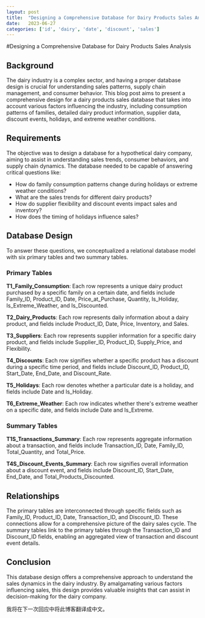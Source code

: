 ```yaml
---
layout: post
title:  "Designing a Comprehensive Database for Dairy Products Sales Analysis"
date:   2023-06-27
categories: ['id', 'dairy', 'date', 'discount', 'sales']
---
```

#Designing a Comprehensive Database for Dairy Products Sales Analysis


## Background

The dairy industry is a complex sector, and having a proper database design is crucial for understanding sales patterns, supply chain management, and consumer behavior. This blog post aims to present a comprehensive design for a dairy products sales database that takes into account various factors influencing the industry, including consumption patterns of families, detailed dairy product information, supplier data, discount events, holidays, and extreme weather conditions.

## Requirements

The objective was to design a database for a hypothetical dairy company, aiming to assist in understanding sales trends, consumer behaviors, and supply chain dynamics. The database needed to be capable of answering critical questions like:

- How do family consumption patterns change during holidays or extreme weather conditions?
- What are the sales trends for different dairy products?
- How do supplier flexibility and discount events impact sales and inventory?
- How does the timing of holidays influence sales?

## Database Design

To answer these questions, we conceptualized a relational database model with six primary tables and two summary tables.

### Primary Tables

**T1_Family_Consumption**: Each row represents a unique dairy product purchased by a specific family on a certain date, and fields include Family_ID, Product_ID, Date, Price_at_Purchase, Quantity, Is_Holiday, Is_Extreme_Weather, and Is_Discounted.

**T2_Dairy_Products**: Each row represents daily information about a dairy product, and fields include Product_ID, Date, Price, Inventory, and Sales.

**T3_Suppliers**: Each row represents supplier information for a specific dairy product, and fields include Supplier_ID, Product_ID, Supply_Price, and Flexibility.

**T4_Discounts**: Each row signifies whether a specific product has a discount during a specific time period, and fields include Discount_ID, Product_ID, Start_Date, End_Date, and Discount_Rate.

**T5_Holidays**: Each row denotes whether a particular date is a holiday, and fields include Date and Is_Holiday.

**T6_Extreme_Weather**: Each row indicates whether there's extreme weather on a specific date, and fields include Date and Is_Extreme.

### Summary Tables

**T1S_Transactions_Summary**: Each row represents aggregate information about a transaction, and fields include Transaction_ID, Date, Family_ID, Total_Quantity, and Total_Price.

**T4S_Discount_Events_Summary**: Each row signifies overall information about a discount event, and fields include Discount_ID, Start_Date, End_Date, and Total_Products_Discounted.

## Relationships

The primary tables are interconnected through specific fields such as Family_ID, Product_ID, Date, Transaction_ID, and Discount_ID. These connections allow for a comprehensive picture of the dairy sales cycle. The summary tables link to the primary tables through the Transaction_ID and Discount_ID fields, enabling an aggregated view of transaction and discount event details.

## Conclusion

This database design offers a comprehensive approach to understand the sales dynamics in the dairy industry. By amalgamating various factors influencing sales, this design provides valuable insights that can assist in decision-making for the dairy company.

我将在下一次回应中将此博客翻译成中文。